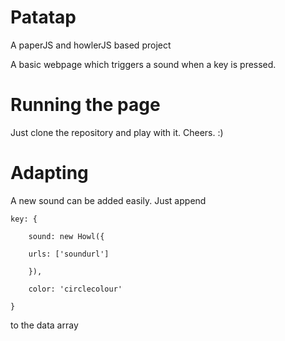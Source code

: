 # Patatap
A paperJS and howlerJS based project

A basic webpage which triggers a sound when a key is pressed. 

# Running the page

Just clone the repository and play with it. Cheers. :)

# Adapting

A new sound can be added easily.
Just append

	key: {

		sound: new Howl({

  		urls: ['soundurl']

		}),

		color: 'circlecolour'

	}
 to the data array
